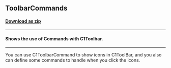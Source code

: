 ## ToolbarCommands
#### [Download as zip](https://grapecity.github.io/DownGit/#/home?url=https://github.com/GrapeCity/ComponentOne-WPF-Samples/tree/master/NET_462/Toolbar/CS/ToolbarCommands/ToolbarCommandsCS)
____
#### Shows the use of Commands with C1Toolbar.
____
You can use C1ToolbarCommand to show icons in C1ToolBar, and you also can 
define some commands to handle when you click the icons.
